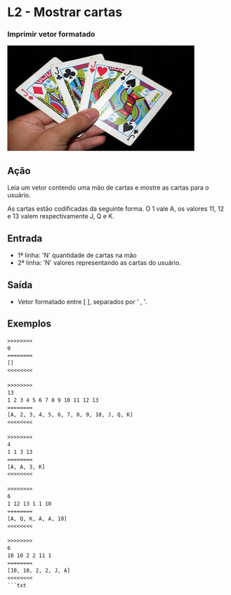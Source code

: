 # L2 - Mostrar cartas
### Imprimir vetor formatado

![_](cover.jpg)

## Ação

Leia um vetor contendo uma mão de cartas e mostre as cartas para o usuário.

As cartas estão codificadas da seguinte forma. O 1 vale A, os valores 11, 12 e 13 valem respectivamente J, Q e K.

## Entrada

- 1ª linha: 'N' quantidade de cartas na mão
- 2ª linha: 'N' valores representando as cartas do usuário.
## Saída

- Vetor formatado entre [ ], separados por ' , '.

## Exemplos

```txt
>>>>>>>>
0
========
[]
<<<<<<<<

>>>>>>>>
13
1 2 3 4 5 6 7 8 9 10 11 12 13
========
[A, 2, 3, 4, 5, 6, 7, 8, 9, 10, J, Q, K]
<<<<<<<<

>>>>>>>>
4
1 1 3 13
========
[A, A, 3, K]
<<<<<<<<

>>>>>>>>
6
1 12 13 1 1 10
========
[A, Q, K, A, A, 10]
<<<<<<<<

>>>>>>>>
6
10 10 2 2 11 1
========
[10, 10, 2, 2, J, A]
<<<<<<<<
```txt
